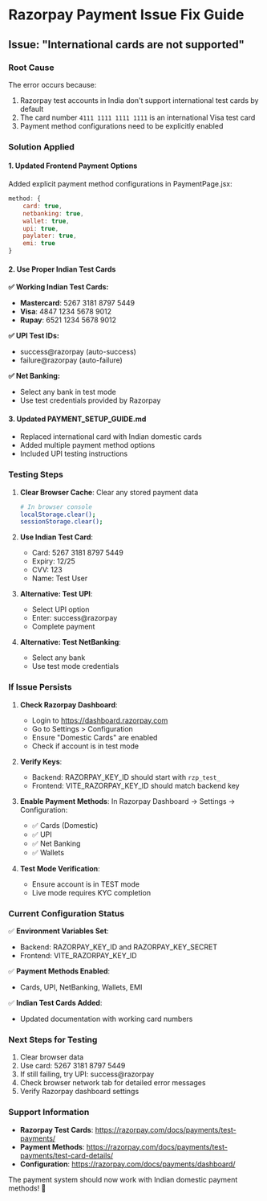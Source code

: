 # Razorpay Payment Issue Fix Guide

## Issue: "International cards are not supported"

### Root Cause
The error occurs because:
1. Razorpay test accounts in India don't support international test cards by default
2. The card number `4111 1111 1111 1111` is an international Visa test card
3. Payment method configurations need to be explicitly enabled

### Solution Applied

#### 1. **Updated Frontend Payment Options**
Added explicit payment method configurations in PaymentPage.jsx:

```javascript
method: {
    card: true,
    netbanking: true, 
    wallet: true,
    upi: true,
    paylater: true,
    emi: true
}
```

#### 2. **Use Proper Indian Test Cards**

**✅ Working Indian Test Cards:**
- **Mastercard**: 5267 3181 8797 5449
- **Visa**: 4847 1234 5678 9012  
- **Rupay**: 6521 1234 5678 9012

**✅ UPI Test IDs:**
- success@razorpay (auto-success)
- failure@razorpay (auto-failure)

**✅ Net Banking:**
- Select any bank in test mode
- Use test credentials provided by Razorpay

#### 3. **Updated PAYMENT_SETUP_GUIDE.md**
- Replaced international card with Indian domestic cards
- Added multiple payment method options
- Included UPI testing instructions

### Testing Steps

1. **Clear Browser Cache**: Clear any stored payment data
   ```bash
   # In browser console
   localStorage.clear();
   sessionStorage.clear();
   ```

2. **Use Indian Test Card**:
   - Card: 5267 3181 8797 5449
   - Expiry: 12/25
   - CVV: 123
   - Name: Test User

3. **Alternative: Test UPI**:
   - Select UPI option
   - Enter: success@razorpay
   - Complete payment

4. **Alternative: Test NetBanking**:
   - Select any bank
   - Use test mode credentials

### If Issue Persists

1. **Check Razorpay Dashboard**:
   - Login to https://dashboard.razorpay.com
   - Go to Settings > Configuration
   - Ensure "Domestic Cards" are enabled
   - Check if account is in test mode

2. **Verify Keys**:
   - Backend: RAZORPAY_KEY_ID should start with `rzp_test_`
   - Frontend: VITE_RAZORPAY_KEY_ID should match backend key

3. **Enable Payment Methods**:
   In Razorpay Dashboard → Settings → Configuration:
   - ✅ Cards (Domestic)
   - ✅ UPI
   - ✅ Net Banking
   - ✅ Wallets

4. **Test Mode Verification**:
   - Ensure account is in TEST mode
   - Live mode requires KYC completion

### Current Configuration Status

✅ **Environment Variables Set**:
- Backend: RAZORPAY_KEY_ID and RAZORPAY_KEY_SECRET
- Frontend: VITE_RAZORPAY_KEY_ID

✅ **Payment Methods Enabled**:
- Cards, UPI, NetBanking, Wallets, EMI

✅ **Indian Test Cards Added**:
- Updated documentation with working card numbers

### Next Steps for Testing

1. Clear browser data
2. Use card: 5267 3181 8797 5449
3. If still failing, try UPI: success@razorpay
4. Check browser network tab for detailed error messages
5. Verify Razorpay dashboard settings

### Support Information

- **Razorpay Test Cards**: https://razorpay.com/docs/payments/test-payments/
- **Payment Methods**: https://razorpay.com/docs/payments/test-payments/test-card-details/
- **Configuration**: https://razorpay.com/docs/payments/dashboard/

The payment system should now work with Indian domestic payment methods! 🎉